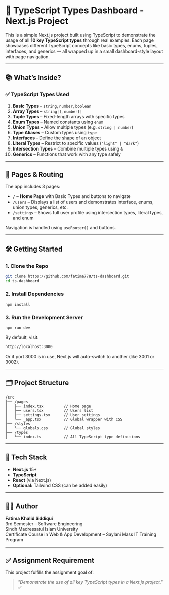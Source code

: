# 🚀 TypeScript Types Dashboard - Next.js Project

This is a simple Next.js project built using TypeScript to demonstrate the usage of all **10 key TypeScript types** through real examples. Each page showcases different TypeScript concepts like basic types, enums, tuples, interfaces, and generics — all wrapped up in a small dashboard-style layout with page navigation.

---

## 📚 What’s Inside?

### ✅ TypeScript Types Used

1. **Basic Types** – `string`, `number`, `boolean`
2. **Array Types** – `string[]`, `number[]`
3. **Tuple Types** – Fixed-length arrays with specific types
4. **Enum Types** – Named constants using `enum`
5. **Union Types** – Allow multiple types (e.g. `string | number`)
6. **Type Aliases** – Custom types using `type`
7. **Interfaces** – Define the shape of an object
8. **Literal Types** – Restrict to specific values (`"light" | "dark"`)
9. **Intersection Types** – Combine multiple types using `&`
10. **Generics** – Functions that work with any type safely

---

## 🧭 Pages & Routing

The app includes 3 pages:

- `/` – **Home Page** with Basic Types and buttons to navigate
- `/users` – Displays a list of users and demonstrates interface, enums, union types, generics, etc.
- `/settings` – Shows full user profile using intersection types, literal types, and enum

Navigation is handled using `useRouter()` and buttons.

---

## 🛠️ Getting Started

### 1. Clone the Repo

```bash
git clone https://github.com/fatima778/ts-dashboard.git
cd ts-dashboard
```

### 2. Install Dependencies

```bash
npm install
```

### 3. Run the Development Server

```bash
npm run dev
```

By default, visit:
```bash
http://localhost:3000
```
Or if port 3000 is in use, Next.js will auto-switch to another (like 3001 or 3002).

---

## 🗂️ Project Structure

```
/src
├── /pages
│   ├── index.tsx         // Home page
│   ├── users.tsx         // Users list
│   ├── settings.tsx      // User settings
│   └── _app.tsx          // Global wrapper with CSS
├── /styles
│   └── globals.css       // Global styles
├── /types
│   └── index.ts          // All TypeScript type definitions
```

---

## 🎯 Tech Stack

- **Next.js** 15+
- **TypeScript**
- **React** (via Next.js)
- **Optional:** Tailwind CSS (can be added easily)

---

## 👩‍💻 Author

**Fatima Khalid Siddiqui**  
3rd Semester – Software Engineering  
Sindh Madressatul Islam University  
Certificate Course in Web & App Development – Saylani Mass IT Training Program  

---

## ✅ Assignment Requirement

This project fulfills the assignment goal of:

> _"Demonstrate the use of all key TypeScript types in a Next.js project."_ ✅
